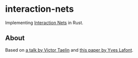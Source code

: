 # interaction-nets

Implementing [Interaction Nets](https://en.wikipedia.org/wiki/Interaction_nets) in Rust.

## About

Based on [a talk by Victor Taelin](https://www.youtube.com/watch?v=sDPuQ-UjhVQ) and [this paper by Yves Lafont](https://www.sciencedirect.com/science/article/pii/S0890540197926432).
